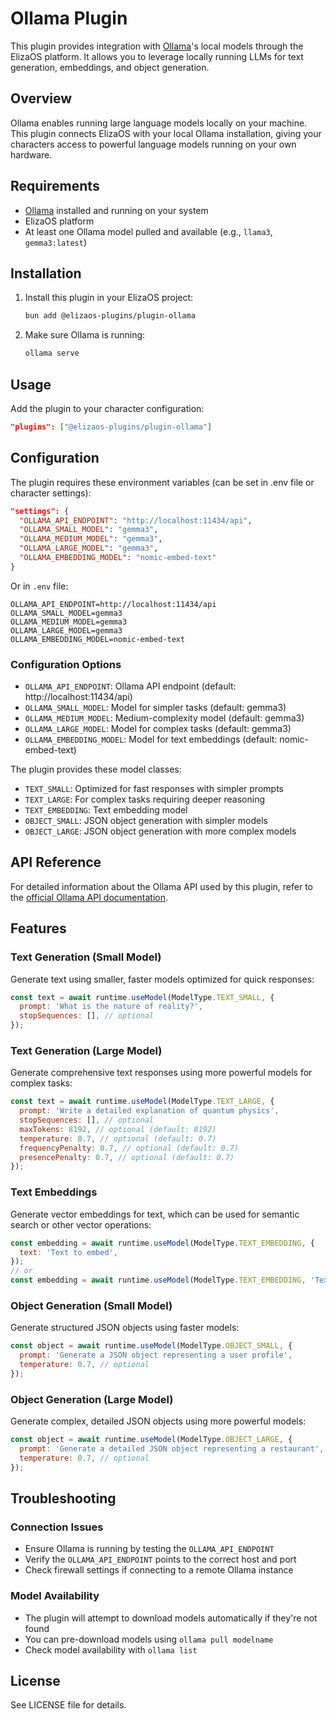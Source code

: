 # Ollama Plugin

This plugin provides integration with [Ollama](https://ollama.com/)'s local models through the ElizaOS platform. It allows you to leverage locally running LLMs for text generation, embeddings, and object generation.

## Overview

Ollama enables running large language models locally on your machine. This plugin connects ElizaOS with your local Ollama installation, giving your characters access to powerful language models running on your own hardware.

## Requirements

- [Ollama](https://ollama.com/) installed and running on your system
- ElizaOS platform
- At least one Ollama model pulled and available (e.g., `llama3`, `gemma3:latest`)

## Installation

1. Install this plugin in your ElizaOS project:
   ```bash
   bun add @elizaos-plugins/plugin-ollama
   ```

2. Make sure Ollama is running:
   ```bash
   ollama serve
   ```

## Usage

Add the plugin to your character configuration:

```json
"plugins": ["@elizaos-plugins/plugin-ollama"]
```

## Configuration

The plugin requires these environment variables (can be set in .env file or character settings):

```json
"settings": {
  "OLLAMA_API_ENDPOINT": "http://localhost:11434/api",
  "OLLAMA_SMALL_MODEL": "gemma3",
  "OLLAMA_MEDIUM_MODEL": "gemma3",
  "OLLAMA_LARGE_MODEL": "gemma3",
  "OLLAMA_EMBEDDING_MODEL": "nomic-embed-text"
}
```

Or in `.env` file:

```
OLLAMA_API_ENDPOINT=http://localhost:11434/api
OLLAMA_SMALL_MODEL=gemma3
OLLAMA_MEDIUM_MODEL=gemma3
OLLAMA_LARGE_MODEL=gemma3
OLLAMA_EMBEDDING_MODEL=nomic-embed-text
```

### Configuration Options

- `OLLAMA_API_ENDPOINT`: Ollama API endpoint (default: http://localhost:11434/api)
- `OLLAMA_SMALL_MODEL`: Model for simpler tasks (default: gemma3)
- `OLLAMA_MEDIUM_MODEL`: Medium-complexity model (default: gemma3)
- `OLLAMA_LARGE_MODEL`: Model for complex tasks (default: gemma3)
- `OLLAMA_EMBEDDING_MODEL`: Model for text embeddings (default: nomic-embed-text)

The plugin provides these model classes:

- `TEXT_SMALL`: Optimized for fast responses with simpler prompts
- `TEXT_LARGE`: For complex tasks requiring deeper reasoning
- `TEXT_EMBEDDING`: Text embedding model
- `OBJECT_SMALL`: JSON object generation with simpler models
- `OBJECT_LARGE`: JSON object generation with more complex models

## API Reference

For detailed information about the Ollama API used by this plugin, refer to the [official Ollama API documentation](https://github.com/ollama/ollama/blob/main/docs/api.md).



## Features

### Text Generation (Small Model)

Generate text using smaller, faster models optimized for quick responses:

```js
const text = await runtime.useModel(ModelType.TEXT_SMALL, {
  prompt: 'What is the nature of reality?',
  stopSequences: [], // optional
});
```

### Text Generation (Large Model)

Generate comprehensive text responses using more powerful models for complex tasks:

```js
const text = await runtime.useModel(ModelType.TEXT_LARGE, {
  prompt: 'Write a detailed explanation of quantum physics',
  stopSequences: [], // optional
  maxTokens: 8192, // optional (default: 8192)
  temperature: 0.7, // optional (default: 0.7)
  frequencyPenalty: 0.7, // optional (default: 0.7)
  presencePenalty: 0.7, // optional (default: 0.7)
});
```

### Text Embeddings

Generate vector embeddings for text, which can be used for semantic search or other vector operations:

```js
const embedding = await runtime.useModel(ModelType.TEXT_EMBEDDING, {
  text: 'Text to embed',
});
// or
const embedding = await runtime.useModel(ModelType.TEXT_EMBEDDING, 'Text to embed');
```

### Object Generation (Small Model)

Generate structured JSON objects using faster models:

```js
const object = await runtime.useModel(ModelType.OBJECT_SMALL, {
  prompt: 'Generate a JSON object representing a user profile',
  temperature: 0.7, // optional
});
```

### Object Generation (Large Model)

Generate complex, detailed JSON objects using more powerful models:

```js
const object = await runtime.useModel(ModelType.OBJECT_LARGE, {
  prompt: 'Generate a detailed JSON object representing a restaurant',
  temperature: 0.7, // optional
});
```

## Troubleshooting

### Connection Issues

- Ensure Ollama is running by testing the `OLLAMA_API_ENDPOINT`
- Verify the `OLLAMA_API_ENDPOINT` points to the correct host and port
- Check firewall settings if connecting to a remote Ollama instance

### Model Availability

- The plugin will attempt to download models automatically if they're not found
- You can pre-download models using `ollama pull modelname`
- Check model availability with `ollama list`


## License

See LICENSE file for details.
